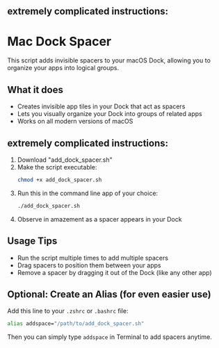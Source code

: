 ## extremely complicated instructions:

# Mac Dock Spacer

This script adds invisible spacers to your macOS Dock, allowing you to organize your apps into logical groups.

## What it does

- Creates invisible app tiles in your Dock that act as spacers
- Lets you visually organize your Dock into groups of related apps
- Works on all modern versions of macOS

## extremely complicated instructions:

1. Download "add_dock_spacer.sh"
2. Make the script executable:
   ```bash
   chmod +x add_dock_spacer.sh
   ```
3. Run this in the command line app of your choice:
   ```bash
   ./add_dock_spacer.sh
   ```
4. Observe in amazement as a spacer appears in your Dock

## Usage Tips

- Run the script multiple times to add multiple spacers
- Drag spacers to position them between your apps
- Remove a spacer by dragging it out of the Dock (like any other app)

## Optional: Create an Alias (for even easier use)

Add this line to your `.zshrc` or `.bashrc` file:

```bash
alias addspace="/path/to/add_dock_spacer.sh"
```

Then you can simply type `addspace` in Terminal to add spacers anytime.
